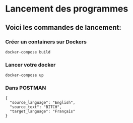 # Lancement des programmes



## Voici les commandes de lancement:

### Créer un containers sur Dockers

```
docker-compose build

```

### Lancer votre docker

```
docker-compose up

```

### Dans POSTMAN

```
{
  "source_language": "English",
  "source_text": "BITCH",
  "target_language": "Français"
}
```

